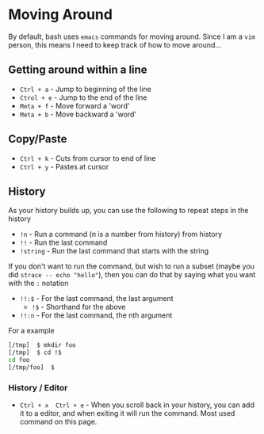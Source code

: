 # Moving Around

By default, bash uses `emacs` commands for moving around.  Since I am a `vim` person, this means I need to keep track of how to move around...

## Getting around within a line

* `Ctrl + a` - Jump to beginning of the line
* `Ctrol + e` - Jump to the end of the line
* `Meta + f` - Move forward a 'word'
* `Meta + b` - Move backward a 'word'

## Copy/Paste

* `Ctrl + k` - Cuts from cursor to end of line
* `Ctrl + y` - Pastes at cursor

## History

As your history builds up, you can use the following to repeat steps in the history

* `!n` - Run a command (n is a number from history) from history
* `!!` - Run the last command
* `!string` - Run the last command that starts with the string

If you don't want to run the command, but wish to run a subset (maybe you did `strace -- echo "hello"`), then you can do that by saying what you want with the `:` notation

* `!!:$` - For the last command, the last argument
  * `!$` - Shorthand for the above
* `!!:n` - For the last command, the nth argument

For a example

```bash
[/tmp]  $ mkdir foo
[/tmp]  $ cd !$
cd foo
[/tmp/foo]  $
```

### History / Editor

* `Ctrl + x  Ctrl + e` - When you scroll back in your history, you can add it to a editor, and when exiting it will run the command. Most used command on this page.
